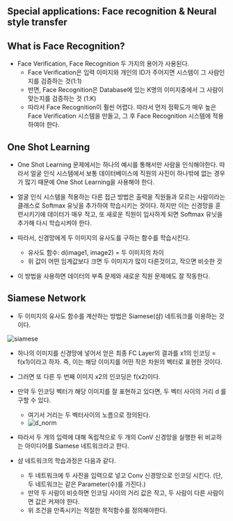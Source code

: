 ## Special applications: Face recognition & Neural style transfer

## What is Face Recognition?

- Face Verification, Face Recognition 두 가지의 용어가 사용된다.
	- Face Verification은 입력 이미지와 개인의 ID가 주어지면 시스템이 그 사람인지를 검증하는 것(1:1)
	- 반면, Face Recognition은 Database에 있는 K명의 이미지중에서 그 사람이 맞는지를 검증하는 것 (1:K)
	- 따라서 Face Recognition이 훨씬 어렵다. 따라서 먼저 정확도가 매우 높은 Face Verification 시스템을 만들고, 그 후 Face Recognition 시스템에 적용하여야 한다.
	
	
## One Shot Learning

- One Shot Learning 문제에서는 하나의 예시를 통해서만 사람을 인식해야한다. 따라서 얼굴 인식 시스템에서 보통 데이터베이스에 직원의 사진이 하나밖에 없는 경우가 많기 때문에 One Shot Learning을 사용해야 한다.
- 얼굴 인식 시스템을 적용하는 다른 접근 방법은 출력을 직원들과 모르는 사람이라는 클래스로 Softmax 유닛을 추가하여 학습시키는 것이다. 하지만 이는 신경망을 훈련시키기에 데이터가 매우 적고, 또 새로운 직원이 입사하게 되면 Softmax 유닛을 추가해 다시 학습시켜야 한다.
- 따라서, 신경망에게 두 이미지의 유사도를 구하는 함수를 학습시킨다.
	- 유사도 함수: d(image1, image2) = 두 이미지의 차이
	- 위 값이 어떤 임계값보다 크면 두 이미지가 많이 다른것이고, 작으면 비슷한 것
	
- 이 방법을 사용하면 데이터의 부족 문제와 새로운 직원 문제에도 잘 작동한다.



## Siamese Network

- 두 이미지의 유사도 함수를 계산하는 방법은 Siamese(샴) 네트워크를 이용하는 것이다.

![siamese](https://user-images.githubusercontent.com/46666862/73659883-72240700-46da-11ea-8b5f-c5d342a24d8a.png)

- 하나의 이미지를 신경망에 넣어서 얻은 최종 FC Layer의 결과를 x1의 인코딩 = f(x1)이라고 하자. 즉, 이는 해당 이미지를 어떤 작은 차원의 벡터로 표현한 것이다.
- 그러면 또 다른 두 번째 이미지 x2의 인코딩은 f(x2)이다.
- 만약 두 인코딩 벡터가 해당 이미지를 잘 표현하고 있다면, 두 벡터 사이의 거리 d 를 구할 수 있다.
	- 여기서 거리는 두 벡터사이의 노름으로 정의된다.
	- ![d_norm](https://user-images.githubusercontent.com/46666862/73660252-27ef5580-46db-11ea-9bfb-981391e2a032.gif)
	
- 따라서 두 개의 입력에 대해 독립적으로 두 개의 ConV 신경망을 실행한 뒤 비교하는 아이디어를 Siamese 네트워크라고 한다.

- 샴 네트워크의 학습과정은 다음과 같다.
	- 두 네트워크에 두 사진을 입력으로 넣고 Conv 신경망으로 인코딩 시킨다. (단, 두 네트워크는 같은 Parameter(수)를 가진다.)
	- 만약 두 사람이 비슷하면 인코딩 사이의 거리 값은 작고, 두 사람이 다른 사람이면 값은 커져야 한다.
	- 위 조건을 만족시키는 적절한 목적함수를 정의해야한다.
	